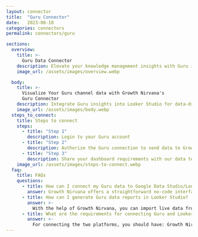 ```yaml
---
layout: connector
title:  "Guru Connector"
date:   2023-08-10
categories: connectors
permalink: connectors/guru

sections:
  overview:
    title: >-
      Guru Data Connector
    description: Elevate your knowledge management insights with Guru integration. Seamlessly merge knowledge data from Guru with Looker Studio's analytical capabilities, unlocking insights that shape content strategies, user interactions, and operational excellence.
    image_url: /assets/images/overview.webp

  body:
    title: >-
      Visualize Your Guru channel data with Growth Nirvana's
      Guru Connector
    description: Integrate Guru insights into Looker Studio for data-driven knowledge management analytics that guide your content strategies.
    image_url: /assets/images/body.webp
  steps_to_connect:
    title: Steps to connect
    steps:
      - title: "Step 1"
        description: Login to your Guru account
      - title: "Step 2"
        description: Authorize the Guru connection to send data to Growth Nirvana
      - title: "Step 3"
        description: Share your dashboard requirements with our data team. We will build the report for you.
    image_url: /assets/images/steps-to-connect.webp
  faq:
    title: FAQs
    questions:
      - title: How can I connect my Guru data to Google Data Studio/Looker Studio?
        answer: Growth Nirvana offers a straightforward no-code interface to connect to Guru data sources.
      - title: How can I generate Guru data reports in Looker Studio?
        answer: >-
          With the help of Growth Nirvana, you can import live data from Guru into Looker Studio. These data can be viewed in charts, tables, and dashboards to generate branded reports that can be shared instantly.
      - title: What are the requirements for connecting Guru and Looker Studio?
        answer: >-
          For connecting the two platforms, you should have: Growth Nirvana Account and Guru Ads Account
---
```

